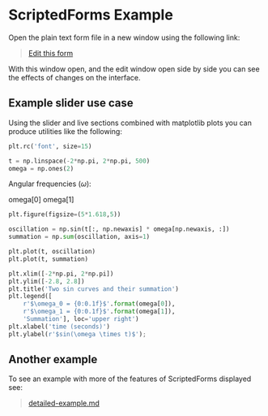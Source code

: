 <!-- markdownlint-disable MD033 -->

# ScriptedForms Example

Open the plain text form file in a new window using the following link:

> [Edit this form](../../lab/plotting-example.md)

With this window open, and the edit window open side by side you can see the effects of changes on the interface.

## Example slider use case

Using the slider and live sections combined with matplotlib plots you can
produce utilities like the following:

<section-start>

```python
plt.rc('font', size=15)

t = np.linspace(-2*np.pi, 2*np.pi, 500)
omega = np.ones(2)
```

</section-start>

<section-live>

Angular frequencies ($\omega$):

<variable-slider name="$\omega_0$" min="0" max="6" step="0.1">omega[0]</variable-slider>
<variable-slider name="$\omega_1$" min="0" max="6" step="0.1">omega[1]</variable-slider>

```python
plt.figure(figsize=(5*1.618,5))

oscillation = np.sin(t[:, np.newaxis] * omega[np.newaxis, :])
summation = np.sum(oscillation, axis=1)

plt.plot(t, oscillation)
plt.plot(t, summation)

plt.xlim([-2*np.pi, 2*np.pi])
plt.ylim([-2.8, 2.8])
plt.title('Two sin curves and their summation')
plt.legend([
    r'$\omega_0 = {0:0.1f}$'.format(omega[0]),
    r'$\omega_1 = {0:0.1f}$'.format(omega[1]),
    'Summation'], loc='upper right')
plt.xlabel('time (seconds)')
plt.ylabel(r'$sin(\omega \times t)$');
```

</section-live>

## Another example

To see an example with more of the features of ScriptedForms displayed see:

> [detailed-example.md](detailed-example.md)

